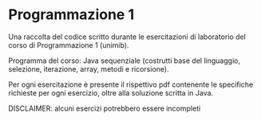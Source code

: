 # Programmazione 1

Una raccolta del codice scritto durante le esercitazioni di laboratorio del corso di Programmazione 1 (unimib).

Programma del corso: Java sequenziale (costrutti base del linguaggio, selezione, iterazione, array, metodi e ricorsione).

Per ogni esercitazione è presente il rispettivo pdf contenente le specifiche richieste per ogni esercizio, oltre alla soluzione scritta in Java.

DISCLAIMER: alcuni esercizi potrebbero essere incompleti
